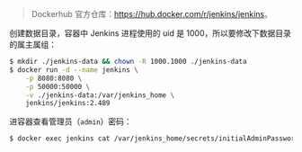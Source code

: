 > Dockerhub 官方仓库：<https://hub.docker.com/r/jenkins/jenkins>。

创建数据目录，容器中 Jenkins 进程使用的 uid 是 1000，所以要修改下数据目录的属主属组：
```sh
$ mkdir ./jenkins-data && chown -R 1000.1000 ./jenkins-data
$ docker run -d --name jenkins \
	-p 8080:8080 \
    -p 50000:50000 \
	-v ./jenkins-data:/var/jenkins_home \
	jenkins/jenkins:2.489
```

进容器查看管理员（`admin`）密码：
```sh
$ docker exec jenkins cat /var/jenkins_home/secrets/initialAdminPassword
```